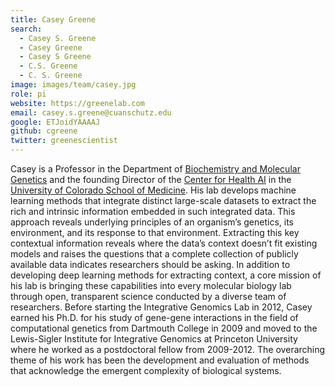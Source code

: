 ```yaml
---
title: Casey Greene
search:
  - Casey S. Greene
  - Casey Greene
  - Casey S Greene
  - C.S. Greene 
  - C. S. Greene
image: images/team/casey.jpg
role: pi
website: https://greenelab.com
email: casey.s.greene@cuanschutz.edu
google: ETJoidYAAAAJ
github: cgreene
twitter: greenescientist
---
```


Casey is a Professor in the Department of [Biochemistry and Molecular Genetics](https://medschool.cuanschutz.edu/biochemistry) and the founding Director of the [Center for Health AI](https://medschool.cuanschutz.edu/ai) in the [University of Colorado School of Medicine](https://medschool.cuanschutz.edu/).
His lab develops machine learning methods that integrate distinct large-scale datasets to extract the rich and intrinsic information embedded in such integrated data.
This approach reveals underlying principles of an organism’s genetics, its environment, and its response to that environment.
Extracting this key contextual information reveals where the data’s context doesn’t fit existing models and raises the questions that a complete collection of publicly available data indicates researchers should be asking.
In addition to developing deep learning methods for extracting context, a core mission of his lab is bringing these capabilities into every molecular biology lab through open, transparent science conducted by a diverse team of researchers.
Before starting the Integrative Genomics Lab in 2012, Casey earned his Ph.D. for his study of gene-gene interactions in the field of computational genetics from Dartmouth College in 2009 and moved to the Lewis-Sigler Institute for Integrative Genomics at Princeton University where he worked as a postdoctoral fellow from 2009-2012.
The overarching theme of his work has been the development and evaluation of methods that acknowledge the emergent complexity of biological systems.
